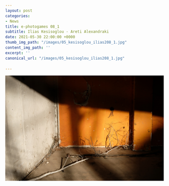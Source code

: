 ```yaml
---
layout: post
categories:
- News
title: e-photogames 08_1
subtitle: Ilias Kesisoglou - Areti Alexandraki
date: 2021-05-30 22:00:00 +0000
thumb_img_path: "/images/05_kesisoglou_ilias208_1.jpg"
content_img_path: ''
excerpt: ''
canonical_url: "/images/05_kesisoglou_ilias208_1.jpg"

---
```

![](/images/01_kesisoglou_ilias208_1.JPG)